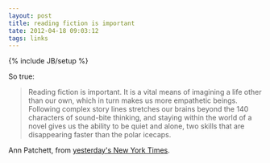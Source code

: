 ```yaml
---
layout: post
title: reading fiction is important
tate: 2012-04-18 09:03:12
tags: links
---
```

{% include JB/setup %} 

So true:

> Reading fiction is important. It is a vital means of imagining a life other than our own, which in turn makes us more empathetic beings. Following complex story lines stretches our brains beyond the 140 characters of sound-bite thinking, and staying within the world of a novel gives us the ability to be quiet and alone, two skills that are disappearing faster than the polar icecaps.

Ann Patchett, from [yesterday's New York Times](http://www.nytimes.com/2012/04/18/opinion/and-the-winner-of-the-pulitzer-isnt.html). 
